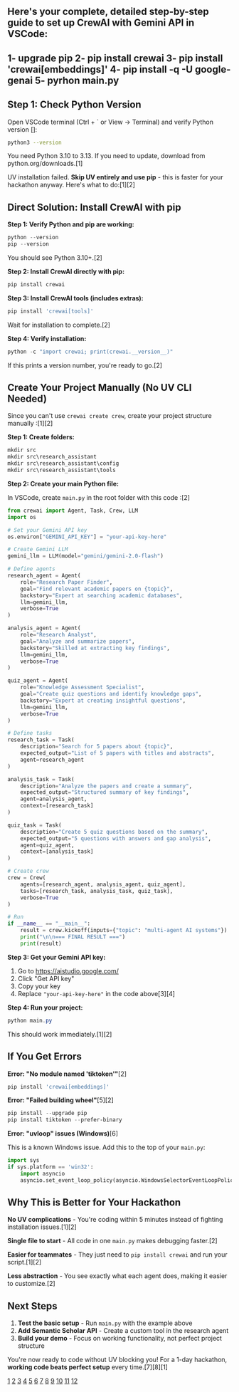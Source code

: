 Here's your complete, detailed step-by-step guide to set up CrewAI with Gemini API in VSCode:
-------------------------
1- upgrade pip
2-  pip install crewai
3-  pip install 'crewai[embeddings]'
4-  pip install -q -U google-genai
5-  pyrhon main.py
-------------------------







## Step 1: Check Python Version

Open VSCode terminal (Ctrl + ` or View → Terminal) and verify Python version []:

```bash
python3 --version
```

You need Python 3.10 to 3.13. If you need to update, download from python.org/downloads.[1]

UV installation failed. **Skip UV entirely and use pip** - this is faster for your hackathon anyway. Here's what to do:[1][2]

## Direct Solution: Install CrewAI with pip

**Step 1: Verify Python and pip are working:**

```powershell
python --version
pip --version
```

You should see Python 3.10+.[2]

**Step 2: Install CrewAI directly with pip:**

```powershell
pip install crewai
```

**Step 3: Install CrewAI tools (includes extras):**

```powershell
pip install 'crewai[tools]'
```

Wait for installation to complete.[2]

**Step 4: Verify installation:**

```powershell
python -c "import crewai; print(crewai.__version__)"
```

If this prints a version number, you're ready to go.[2]

## Create Your Project Manually (No UV CLI Needed)

Since you can't use `crewai create crew`, create your project structure manually :[1][2]

**Step 1: Create folders:**

```powershell
mkdir src
mkdir src\research_assistant
mkdir src\research_assistant\config
mkdir src\research_assistant\tools
```

**Step 2: Create your main Python file:**

In VSCode, create `main.py` in the root folder with this code :[2]

```python
from crewai import Agent, Task, Crew, LLM
import os

# Set your Gemini API key
os.environ["GEMINI_API_KEY"] = "your-api-key-here"

# Create Gemini LLM
gemini_llm = LLM(model="gemini/gemini-2.0-flash")

# Define agents
research_agent = Agent(
    role="Research Paper Finder",
    goal="Find relevant academic papers on {topic}",
    backstory="Expert at searching academic databases",
    llm=gemini_llm,
    verbose=True
)

analysis_agent = Agent(
    role="Research Analyst",
    goal="Analyze and summarize papers",
    backstory="Skilled at extracting key findings",
    llm=gemini_llm,
    verbose=True
)

quiz_agent = Agent(
    role="Knowledge Assessment Specialist",
    goal="Create quiz questions and identify knowledge gaps",
    backstory="Expert at creating insightful questions",
    llm=gemini_llm,
    verbose=True
)

# Define tasks
research_task = Task(
    description="Search for 5 papers about {topic}",
    expected_output="List of 5 papers with titles and abstracts",
    agent=research_agent
)

analysis_task = Task(
    description="Analyze the papers and create a summary",
    expected_output="Structured summary of key findings",
    agent=analysis_agent,
    context=[research_task]
)

quiz_task = Task(
    description="Create 5 quiz questions based on the summary",
    expected_output="5 questions with answers and gap analysis",
    agent=quiz_agent,
    context=[analysis_task]
)

# Create crew
crew = Crew(
    agents=[research_agent, analysis_agent, quiz_agent],
    tasks=[research_task, analysis_task, quiz_task],
    verbose=True
)

# Run
if __name__ == "__main__":
    result = crew.kickoff(inputs={"topic": "multi-agent AI systems"})
    print("\n\n=== FINAL RESULT ===")
    print(result)
```

**Step 3: Get your Gemini API key:**

1. Go to https://aistudio.google.com/
2. Click "Get API key"
3. Copy your key
4. Replace `"your-api-key-here"` in the code above[3][4]

**Step 4: Run your project:**

```powershell
python main.py
```

This should work immediately.[1][2]

## If You Get Errors

**Error: "No module named 'tiktoken'"**[2]

```powershell
pip install 'crewai[embeddings]'
```

**Error: "Failed building wheel"**[5][2]

```powershell
pip install --upgrade pip
pip install tiktoken --prefer-binary
```

**Error: "uvloop" issues (Windows)**[6]

This is a known Windows issue. Add this to the top of your `main.py`:

```python
import sys
if sys.platform == 'win32':
    import asyncio
    asyncio.set_event_loop_policy(asyncio.WindowsSelectorEventLoopPolicy())
```

## Why This is Better for Your Hackathon

**No UV complications** - You're coding within 5 minutes instead of fighting installation issues.[1][2]

**Single file to start** - All code in one `main.py` makes debugging faster.[2]

**Easier for teammates** - They just need to `pip install crewai` and run your script.[1][2]

**Less abstraction** - You see exactly what each agent does, making it easier to customize.[2]

## Next Steps

1. **Test the basic setup** - Run `main.py` with the example above
2. **Add Semantic Scholar API** - Create a custom tool in the research agent
3. **Build your demo** - Focus on working functionality, not perfect project structure

You're now ready to code without UV blocking you! For a 1-day hackathon, **working code beats perfect setup** every time.[7][8][1]

[1](https://www.reddit.com/r/crewai/comments/1hrb4li/how_do_i_install_this_on_my_laptop/)
[2](https://pypi.org/project/crewai/)
[3](https://docs.crewai.com/en/concepts/llms)
[4](https://ai.google.dev/gemini-api/docs/crewai-example)
[5](https://github.com/crewAIInc/crewAI/issues/1687)
[6](https://community.crewai.com/t/error-installing-crewai-in-windows/2640)
[7](https://tecknoworks.com/how-to-win-a-hackathon/)
[8](https://stories.mlh.io/10-tips-to-win-your-next-hackathon-5afc7d97db85)
[9](https://docs.crewai.com/en/installation)
[10](https://www.youtube.com/watch?v=70hOObbjwFQ)
[11](https://github.com/crewAIInc/crewAI/issues/2409)
[12](https://community.deeplearning.ai/t/installing-crewai-in-windows-anaconda/811796)